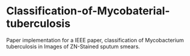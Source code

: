 # Classification-of-Mycobaterial-tuberculosis
Paper implementation for a IEEE paper, classification of Mycobacterium
tuberculosis in Images of ZN-Stained sputum smears.

